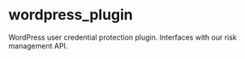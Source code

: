 # wordpress_plugin
WordPress user credential protection plugin. Interfaces with our risk management API.
